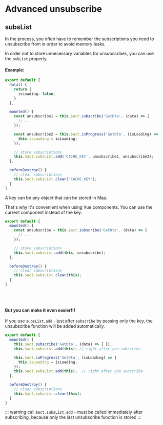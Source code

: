 # Advanced unsubscribe

## subsList

In the process, you often have to remember the subscriptions you need to unsubscribe from in order to avoid memory leaks.

In order not to store unnecessary variables for unsubscribes, you can use the `subList` property.

#### Example:

```ts
export default {
  data() {
    return {
      isLoading: false,
    }
  },

  mounted() {
    const unsubscribe1 = this.$act.subscribe('GetDta', (data) => {
      // ...
    });

    const unsubscribe2 = this.$act.inProgress('GetDta', (isLoading) => {
      this.isLoading = isLoading;
    });

    // store subscriptions
    this.$act.subsList.add('CACHE_KEY', unsubscribe1, unsubscribe2);
  },

  beforeDestroy() {
    // clear subscriptions
    this.$act.subsList.clear('CACHE_KEY');
  }
}
```

A key can be any object that can be stored in Map.

That's why it's convenient when using Vue components. You can use the current component instead of the key.

```ts
export default {
  mounted() {
    const unsubscribe = this.$act.subscribe('GetDta', (data) => {
      // ...
    });

    // store subscriptions
    this.$act.subsList.add(this, unsubscribe);
  },

  beforeDestroy() {
    // clear subscriptions
    this.$act.subsList.clear(this);
  }
}
```
<br>
<br>

#### But you can make it even easier!!!

If you use `subsList.add` - just after `subscribe` by passing only the key, the unsubscribe function will be added automatically.

```ts
export default {
  mounted() {
    this.$act.subscribe('GetDta', (data) => { });
    this.$act.subsList.add(this); // right after you subscribe

    this.$act.inProgress('GetDta', (isLoading) => {
      this.isLoading = isLoading;
    });
    this.$act.subsList.add(this);  // right after you subscribe
  },

  beforeDestroy() {
    // clear subscriptions
    this.$act.subsList.clear(this);
  }
}
```

::: warning
call `$act.subsList.add` - must be called immediately after subscribing, because only the last unsubscribe function is stored
:::

